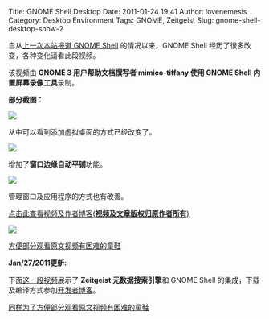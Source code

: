 Title: GNOME Shell Desktop
Date: 2011-01-24 19:41
Author: lovenemesis
Category: Desktop Environment
Tags: GNOME, Zeitgeist
Slug: gnome-shell-desktop-show-2

自从[上一次本站报道 GNOME
Shell](http://linuxtoy.org/archives/gnome-shell-preview-2nd.html)
的情况以来，GNOME Shell 经历了很多改变，各种变化请看此段视频。

该视频由 **GNOME 3 用户帮助文档撰写者 mimico-tiffany 使用 GNOME Shell
内置屏幕录像工具**录制。

**部分截图：**

[![](http://linuxtoy.org/img/2011/01/shot0002s.png)](http://linuxtoy.org/img/2011/01/shot0002s.png)

从中可以看到添加虚拟桌面的方式已经改变了。

[![](http://linuxtoy.org/img/2011/01/shot0003s.png)](http://linuxtoy.org/img/2011/01/shot0003s.png)

增加了**窗口边缘自动平铺**功能。

[![](http://linuxtoy.org/img/2011/01/shot0006s.png)](http://linuxtoy.org/img/2011/01/shot0006s.png)

管理窗口及应用程序的方式也有改善。

[点击此查看视频及作者博客(**视频及文章版权归原作者所有**)](http://mimico-tiffany.tumblr.com/post/2906961882)

[![](http://linuxtoy.org/img/2011/01/screenshot-1024x576.png)](http://linuxtoy.org/img/2011/01/gnome-shell-zeitgeist.png)

[方便部分观看原文视频有困难的童鞋](http://v.youku.com/v_show/id_XMjM5MzIyMzUy.html)

**Jan/27/2011更新:**

下面[这一段视频](http://www.webupd8.org/2011/01/zeitgeist-for-gnome-shell-goes-public.html)展示了
**Zeitgeist 元数据搜索引擎**和 GNOME Shell
的集成，下载及编译方式参加[开发者博客](http://seilo.geekyogre.com/2011/01/first-public-gnome-shell-zeitgeist-efforts/)。

[同样为了方便部分观看原文视频有困难的童鞋](http://v.youku.com/v_show/id_XMjM5Nzc5NzA0.html)

